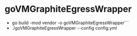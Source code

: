 # goVMGraphiteEgressWrapper
- go build -mod vendor -o goVMGraphiteEgressWrapper```
- ./goVMGraphiteEgressWrapper --config config.yml
